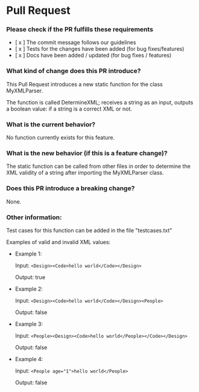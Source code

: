 # Pull Request

### **Please check if the PR fulfills these requirements**
- [ x ] The commit message follows our guidelines
- [ x ] Tests for the changes have been added (for bug fixes/features)
- [ x ] Docs have been added / updated (for bug fixes / features)

### **What kind of change does this PR introduce?** 

This Pull Request introduces a new static function for the class MyXMLParser. 

The function is called DetermineXML; receives a string as an input, outputs a boolean value: if a string is a correct XML or not.

### **What is the current behavior?** 

No function currently exists for this feature.

### **What is the new behavior (if this is a feature change)?**

The static function can be called from other files in order to determine the XML validity of a string after importing the MyXMLParser class.

### **Does this PR introduce a breaking change?** 

None.


### **Other information**:

Test cases for this function can be added in the file "testcases.txt"

Examples of valid and invalid XML values:

- Example 1:

    Input: ```<Design><Code>hello world</Code></Design>```

    Output: true

- Example 2:

    Input: ```<Design><Code>hello world</Code></Design><People>```

    Output: false

- Example 3:

    Input: ```<People><Design><Code>hello world</People></Code></Design>```

    Output: false

- Example 4:

    Input: ```<People age="1">hello world</People>```

    Output: false